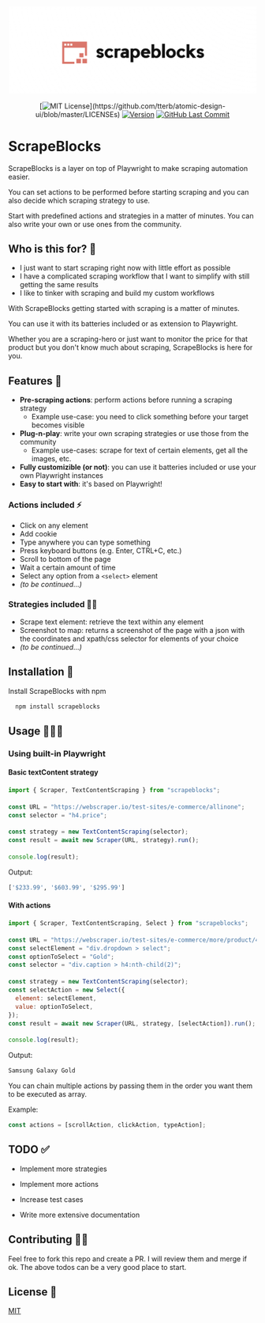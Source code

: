 ﻿![ScrapeBlocks Logo](logo.png)

<div align="center">

[![MIT License](https://img.shields.io/apm/l/atomic-design-ui.svg?)](https://github.com/tterb/atomic-design-ui/blob/master/LICENSEs)
[![Version](https://img.shields.io/github/package-json/v/alexferrari88/scrapeblocks?style=flat-square)](https://img.shields.io/github/package-json/v/alexferrari88/scrapeblocks?style=flat-square)
[![GitHub Last Commit](https://img.shields.io/github/last-commit/alexferrari88/scrapeblocks?style=flat-square)](https://img.shields.io/github/last-commit/alexferrari88/scrapeblocks?style=flat-square)

</div>

# ScrapeBlocks

ScrapeBlocks is a layer on top of Playwright to make scraping automation easier.

You can set actions to be performed before starting scraping and you can also decide which scraping strategy to use.

Start with predefined actions and strategies in a matter of minutes. You can also write your own or use ones from the community.

## Who is this for? 🤔

- I just want to start scraping right now with little effort as possible
- I have a complicated scraping workflow that I want to simplify with still getting the same results
- I like to tinker with scraping and build my custom workflows

With ScrapeBlocks getting started with scraping is a matter of minutes.

You can use it with its batteries included or as extension to Playwright.

Whether you are a scraping-hero or just want to monitor the price for that product but you don't know much about scraping, ScrapeBlocks is here for you.

## Features 🚀

- **Pre-scraping actions**: perform actions before running a scraping strategy
  - Example use-case: you need to click something before your target becomes visible
- **Plug-n-play**: write your own scraping strategies or use those from the community
  - Example use-cases: scrape for text of certain elements, get all the images, etc.
- **Fully customizible (or not)**: you can use it batteries included or use your own Playwright instances
- **Easy to start with**: it's based on Playwright!

### Actions included ⚡

- Click on any element
- Add cookie
- Type anywhere you can type something
- Press keyboard buttons (e.g. Enter, CTRL+C, etc.)
- Scroll to bottom of the page
- Wait a certain amount of time
- Select any option from a `<select>` element
- _(to be continued...)_

### Strategies included 🧙🏼

- Scrape text element: retrieve the text within any element
- Screenshot to map: returns a screenshot of the page with a json with the coordinates and xpath/css selector for elements of your choice
- _(to be continued...)_

## Installation 🔧

Install ScrapeBlocks with npm

```bash
  npm install scrapeblocks
```

## Usage 🧑🏼‍💻

### Using built-in Playwright

#### Basic textContent strategy

```javascript
import { Scraper, TextContentScraping } from "scrapeblocks";

const URL = "https://webscraper.io/test-sites/e-commerce/allinone";
const selector = "h4.price";

const strategy = new TextContentScraping(selector);
const result = await new Scraper(URL, strategy).run();

console.log(result);
```

Output:

```bash
['$233.99', '$603.99', '$295.99']
```

#### With actions

```javascript
import { Scraper, TextContentScraping, Select } from "scrapeblocks";

const URL = "https://webscraper.io/test-sites/e-commerce/more/product/488";
const selectElement = "div.dropdown > select";
const optionToSelect = "Gold";
const selector = "div.caption > h4:nth-child(2)";

const strategy = new TextContentScraping(selector);
const selectAction = new Select({
  element: selectElement,
  value: optionToSelect,
});
const result = await new Scraper(URL, strategy, [selectAction]).run();

console.log(result);
```

Output:

```bash
Samsung Galaxy Gold
```

You can chain multiple actions by passing them in the order you want them to be executed as array.

Example:

```javascript
const actions = [scrollAction, clickAction, typeAction];
```

## TODO ✅

- Implement more strategies

- Implement more actions

- Increase test cases

- Write more extensive documentation

## Contributing 🤝🏼

Feel free to fork this repo and create a PR. I will review them and merge if ok.
The above todos can be a very good place to start.

## License 📝

[MIT](https://choosealicense.com/licenses/mit/)
